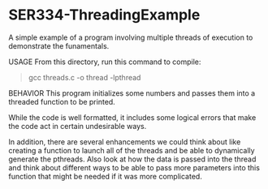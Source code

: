 # SER334-ThreadingExample
A simple example of a program involving multiple threads of execution to demonstrate the funamentals.

USAGE
From this directory, run this command to compile:
> gcc threads.c -o thread -lpthread

BEHAVIOR
This program initializes some numbers and passes them into a threaded function to be printed.

While the code is well formatted, it includes some logical errors that make the code act in certain undesirable ways.

In addition, there are several enhancements we could think about like creating a function to launch all of the threads and be able to dynamically generate the pthreads.  Also look at how the data is passed into the thread and think about different ways to be able to pass more parameters into this function that might be needed if it was more complicated.